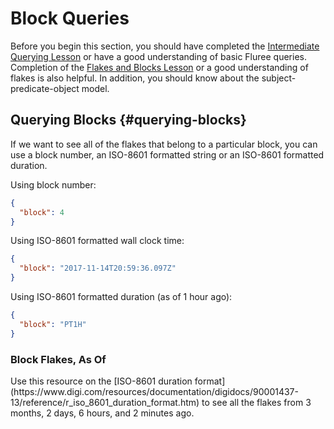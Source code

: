 # Block Queries

Before you begin this section, you should have completed the
[Intermediate Querying Lesson](guides/querying/query-intermediate/1.md) or have a good
understanding of basic Fluree queries. Completion of the
[Flakes and Blocks Lesson](/guides/advanced/flakes-and-blocks/1.md) or a good understanding of
flakes is also helpful. In addition, you should know about the subject-predicate-object model.

## Querying Blocks {#querying-blocks}

If we want to see all of the flakes that belong to a particular block, you can use a block number, an ISO-8601 formatted string or an ISO-8601 formatted duration.

Using block number:

```json
{
  "block": 4
}
```

Using ISO-8601 formatted wall clock time:

```json
{
  "block": "2017-11-14T20:59:36.097Z"
}
```

Using ISO-8601 formatted duration (as of 1 hour ago):

```json
{
  "block": "PT1H"
}
```

<div class="challenge">
<h3>Block Flakes, As Of</h3>
<p>Use this resource on the [ISO-8601 duration format](https://www.digi.com/resources/documentation/digidocs/90001437-13/reference/r_iso_8601_duration_format.htm) to see all the flakes from 3 months, 2 days, 6 hours, and 2 minutes ago.</p>
</div>
